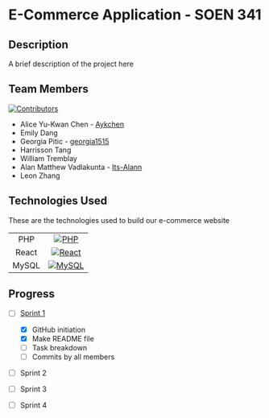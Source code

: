 # E-Commerce Application - SOEN 341

## Description
A brief description of the project here

## Team Members
[![Contributors][contributors-shield]][contributors-url]
- Alice Yu-Kwan Chen - [Aykchen](https://github.com/Aykchen)
- Emily Dang
- Georgia Pitic - [georgia1515](https://github.com/georgia1515)
- Harrisson Tang
- William Tremblay
- Alan Matthew Vadlakunta - [Its-Alann](https://github.com/Its-Alann)
- Leon Zhang

## Technologies Used
These are the technologies used to build our e-commerce website

|   |  |
| :---: | :---: |
| PHP   | [![PHP][php-shield]](https://www.php.net/)  |
| React | [![React][react-shield]](https://reactjs.org/)  |
| MySQL  | [![MySQL][mysql-shield]](https://www.mysql.com/)  |


## Progress
- [ ] [Sprint 1](https://moodle.concordia.ca/moodle/pluginfile.php/5314863/mod_assign/introattachment/0/SOEN%20341%20Project%20Description%20and%20Sprint%201.docx?forcedownload=1)
  - [x] GitHub initiation
  - [x] Make README file
  - [ ] Task breakdown
  - [ ] Commits by all members

- [ ] Sprint 2
- [ ] Sprint 3
- [ ] Sprint 4


<!-- Links for buttons -->
[contributors-shield]: https://img.shields.io/github/contributors/Its-Alann/groupD-soen341project2022.svg?style=for-the-badge
[contributors-url]: https://github.com/Its-Alann/groupD-soen341project2022/graphs/contributors
[php-shield]: https://img.shields.io/badge/PHP-777BB4?style=for-the-badge&logo=php&logoColor=white
[react-shield]: https://img.shields.io/badge/React-20232A?style=for-the-badge&logo=react&logoColor=61DAFB
[mysql-shield]: https://img.shields.io/badge/MySQL-005C84?style=for-the-badge&logo=mysql&logoColor=white
